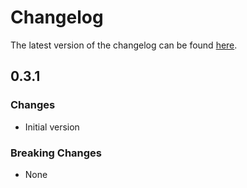 # Changelog

The latest version of the changelog can be found [here](https://github.com/Azure/bicep-registry-modules/blob/main/avm/res/resource-graph/query/CHANGELOG.md).

## 0.3.1

### Changes

- Initial version

### Breaking Changes

- None
